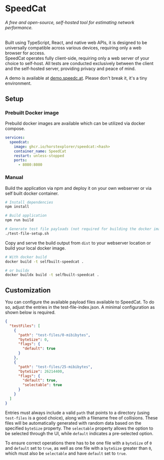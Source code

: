 # SpeedCat
###### A free and open-source, self-hosted tool for estimating network performance.  
Built using TypeScript, React, and native web APIs, it is designed to be universally compatible across various devices, requiring only a web browser for access.  
SpeedCat operates fully client-side, requiring only a web server of your choice to self-host.
All tests are conducted exclusively between the client and the self-hosted server, providing privacy and peace of mind.

A demo is available at [demo.speedc.at](https://demo.speedc.at). Please don't break it, it's a tiny environment.

## Setup
### Prebuilt Docker image
Prebuild docker images are available which can be utilized via docker compose.
```yaml
services:
  speedcat:
    image: ghcr.io/horstexplorer/speedcat:<hash>
    container_name: SpeedCat
    restart: unless-stopped
    ports:
      - 8080:8080
```

### Manual
Build the application via npm and deploy it on your own webserver or via self built docker container.
```bash
# Install dependencies
npm install

# Build application
npm run build

# Generate test file payloads (not required for building the docker image in the next step)
./test-file-setup.sh
```
Copy and serve the build output from `dist` to your webserver location or build your local docker image.
```bash
# With docker build
docker build -t selfbuilt-speedcat .

# or buildx
docker buildx build -t selfbuilt-speedcat .
```

## Customization
You can configure the available payload files available to SpeedCat. To do so, adjust the entries in the test-file-index.json.
A minimal configuration as shown below is required.
```json
{
  "testFiles": [
    {
      "path": "test-files/0-mibibytes",
      "byteSize": 0,
      "flags": {
        "default": true
      }
    },
    {
      "path": "test-files/25-mibibytes",
      "byteSize": 26214400,
      "flags": {
        "default": true,
        "selectable": true
      }
    }
  ]
}
```
Entries must always include a valid `path` that points to a directory (using `test-files` is a good choice), along with a filename free of collisions.
These files will be automatically generated with random data based on the specified `byteSize` property.
The `selectable` property allows the option to be selected through the UI, while `default` indicates a pre-selected option.

To ensure correct operations there has to be one file with a `byteSize` of `0` and `default` set to `true`, as well as one file with a `byteSize` greater than `0`, which must also be `selectable` and have `default` set to `true`.
